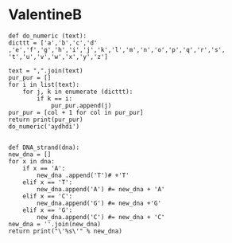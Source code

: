 # ValentineB


    
    def do_numeric (text):
    dicttt = ['a','b','c','d' ,'e','f','g','h','i','j','k','l','m','n','o','p','q','r','s',
    't','u','v','w','x','y','z']
    
    text = ",".join(text)  
    pur_pur = []
    for i in list(text):
        for j, k in enumerate (dicttt):
            if k == i:
                pur_pur.append(j)
    pur_pur = [col + 1 for col in pur_pur]
    return print(pur_pur)
    do_numeric('aydhdi')
    
    
    def DNA_strand(dna):
    new_dna = []
    for x in dna:
        if x == 'A':
            new_dna .append('T')# +'T'
        elif x == 'T':
            new_dna.append('A') #= new_dna + 'A'
        elif x == 'C':
            new_dna.append('G') #= new_dna +'G'
        elif x == 'G':
            new_dna.append('C') #= new_dna + 'C'
    new_dna = ''.join(new_dna)
    return print("\'%s\'" % new_dna)
    
